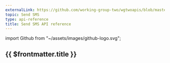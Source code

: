 ```yaml
---
externalLink: https://github.com/working-group-two/wgtwoapis/blob/master/wgtwo/messaging/messagecore.proto
topic: Send SMS
type: api-reference
title: Send SMS API reference
---
```


import Github from "~/assets/images/github-logo.svg";

<h2><a :href="$frontmatter.externalLink" target="_blank"><Github /> {{ $frontmatter.title }}</a></h2>
